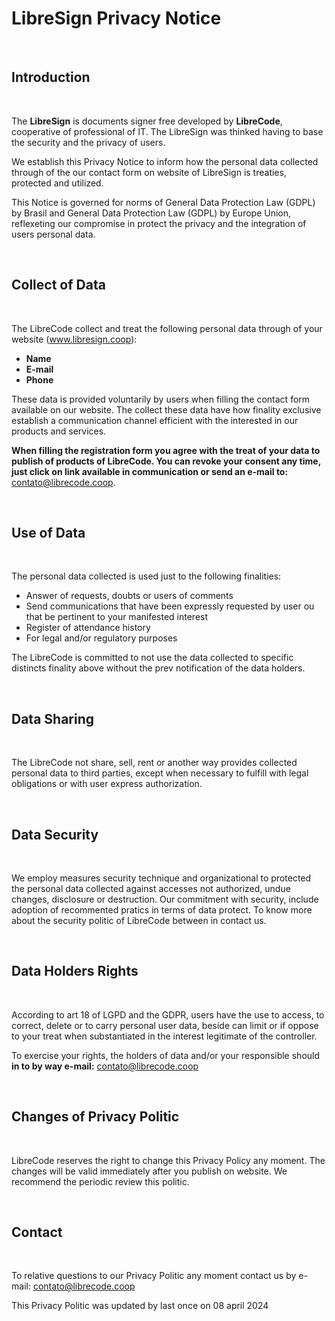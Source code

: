 <!-- <style>
    h1 {
        font-size:30pt;
        font-weight: bold;
        color: #184c4e;
    }

    h2 {
        font-size:24pt;
        font-weight: bold;
        color: #184c4e;
    }

    ul {
        list-style-type: disc;
        margin-left: 50px;
    }   
</style> -->

# LibreSign Privacy Notice
&nbsp;

## Introduction
&nbsp;

The **LibreSign** is documents signer free developed by **LibreCode**, cooperative of professional of IT. The LibreSign was thinked having to base  the security and the privacy of users.

We establish this Privacy Notice to inform how the personal data collected through of the our contact form on website of LibreSign is treaties, protected and utilized. 

This Notice is governed for norms of  General Data Protection Law (GDPL) by Brasil and General Data Protection Law (GDPL) by Europe Union, reflexeting our compromise in protect the privacy and the integration of users personal data.

&nbsp;
## Collect of Data
&nbsp;

The LibreCode collect and treat the following personal data through of your website (www.libresign.coop):

- **Name**
- **E-mail**
- **Phone**

These data is provided voluntarily by users when filling the contact form available on our website. The collect these data have how finality exclusive establish a communication channel efficient with the interested in our products and services.

**When filling the registration form you agree with the treat of your data to publish of products of LibreCode. You can revoke your consent any time, just click on link available in communication or send an e-mail to:** contato@librecode.coop.

&nbsp;
## Use of Data
&nbsp;

The personal data collected is used just to the following finalities:

- Answer of requests, doubts or users of comments
- Send communications that have been expressly requested by user ou that be pertinent to your manifested interest
- Register of attendance history
- For legal and/or regulatory purposes
 
The LibreCode is committed to not use the data collected to specific distincts finality above without the prev notification of the data holders.

&nbsp;
## Data Sharing
&nbsp;

The LibreCode not share, sell, rent or another way provides collected personal data to third parties, except when necessary to fulfill with legal obligations or with user express authorization.

&nbsp;
## Data Security
&nbsp;

We employ measures security technique and organizational to protected the personal data collected against accesses not authorized, undue changes, disclosure or destruction. Our commitment with security, include adoption of recommented pratics in terms of data protect. To know more about the security politic of LibreCode between in contact us.

&nbsp;
## Data Holders Rights
&nbsp;

According to art 18 of LGPD and the GDPR, users have the use to access, to correct, delete or to carry personal user data, beside can limit or if oppose to your treat when substantiated in the interest legitimate of  the controller.

To exercise your rights, the holders of data and/or your responsible should **in to by way e-mail:**  contato@librecode.coop

&nbsp;
## Changes of Privacy Politic
&nbsp;

LibreCode reserves the right to change this Privacy Policy any moment. The changes will be valid immediately after you publish on website. We recommend the periodic review this politic.

&nbsp;
## Contact
&nbsp;

To relative questions to our Privacy Politic any moment contact us by e-mail: contato@librecode.coop

This Privacy Politic was updated by last once on 08 april 2024